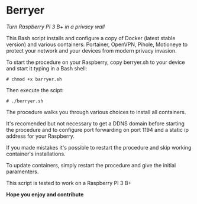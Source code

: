 # Berryer
*Turn Raspberry PI 3 B+ in a privacy wall*

This Bash script installs and configure a copy of Docker (latest stable version) and various containers: Portainer, OpenVPN, Pihole, Motioneye to protect your network and your devices from modern privacy invasion.

To start the procedure on your Raspberry, copy berryer.sh to your device and start it typing in a Bash shell:

`# chmod +x barryer.sh`

Then execute the scipt:

`# ./berryer.sh`

The procedure walks you through various choices to install all containers.

It's recomended but not necessary to get a DDNS domain before starting the procedure and to configure port forwarding on port 1194 and a static ip address for your Raspberry.

If you made mistakes it's possible to restart the procedure and skip working container's installations.

To update containers, simply restart the procedure and give the initial paramenters.

This script is tested to work on a Raspberry PI 3 B+

**Hope you enjoy and contribute**


